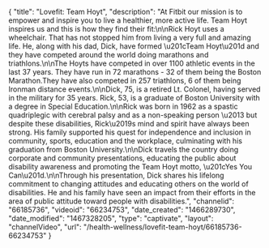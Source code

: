 {
    "title": "Lovefit: Team Hoyt",
    "description": "At Fitbit our mission is to empower and inspire you to live a healthier, more active life. Team Hoyt inspires us and this is how they find their fit:\n\nRick Hoyt uses a wheelchair. That has not stopped him from living a very full and amazing life.  He, along with his dad, Dick, have formed \u201cTeam Hoyt\u201d and they have competed around the world doing marathons and triathlons.\n\nThe Hoyts have competed in over 1100 athletic events in the last 37 years. They have run in 72 marathons - 32 of them being the Boston Marathon.They have also competed in 257 triathlons, 6 of them being Ironman distance events.\n\nDick, 75, is a retired Lt. Colonel, having served in the military for 35 years.  Rick, 53, is a graduate of Boston University with a degree in Special Education.\n\nRick was born in 1962 as a spastic quadriplegic with cerebral palsy and as a non-speaking person \u2013 but despite these disabilities, Rick\u2019s mind and spirit have always been strong.  His family supported his quest for independence and inclusion in community, sports, education and the workplace, culminating with his graduation from Boston University.\n\nDick travels the country doing corporate and community presentations, educating the public about disability awareness and promoting the Team Hoyt motto, \u201cYes You Can\u201d.\n\nThrough his presentation, Dick shares his lifelong commitment to changing attitudes and educating others on the world of disabilities. He and his family have seen an impact from their efforts in the area of public attitude toward people with disabilities.",
    "channelid": "66185736",
    "videoid": "66234753",
    "date_created": "1466289730",
    "date_modified": "1467328205",
    "type": "captivate",
    "layout": "channelVideo",
    "url": "\/health-wellness\/lovefit-team-hoyt\/66185736-66234753"
}
